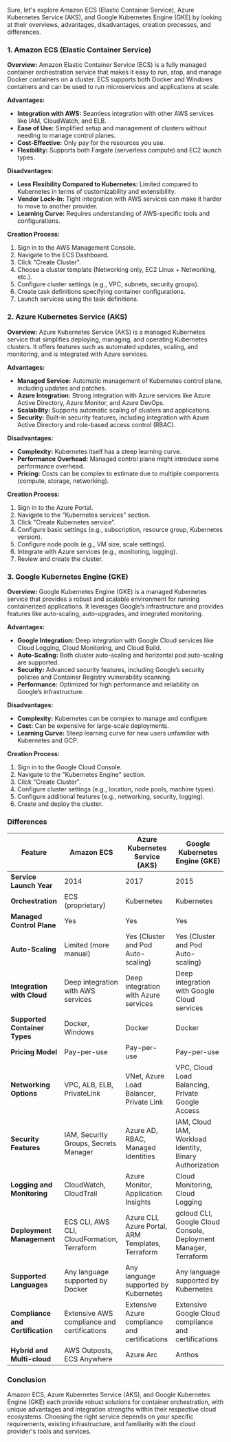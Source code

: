 Sure, let's explore Amazon ECS (Elastic Container Service), Azure Kubernetes Service (AKS), and Google Kubernetes Engine (GKE) by looking at their overviews, advantages, disadvantages, creation processes, and differences.

### 1. Amazon ECS (Elastic Container Service)

**Overview:**
Amazon Elastic Container Service (ECS) is a fully managed container orchestration service that makes it easy to run, stop, and manage Docker containers on a cluster. ECS supports both Docker and Windows containers and can be used to run microservices and applications at scale.

**Advantages:**
- **Integration with AWS:** Seamless integration with other AWS services like IAM, CloudWatch, and ELB.
- **Ease of Use:** Simplified setup and management of clusters without needing to manage control planes.
- **Cost-Effective:** Only pay for the resources you use.
- **Flexibility:** Supports both Fargate (serverless compute) and EC2 launch types.

**Disadvantages:**
- **Less Flexibility Compared to Kubernetes:** Limited compared to Kubernetes in terms of customizability and extensibility.
- **Vendor Lock-In:** Tight integration with AWS services can make it harder to move to another provider.
- **Learning Curve:** Requires understanding of AWS-specific tools and configurations.

**Creation Process:**
1. Sign in to the AWS Management Console.
2. Navigate to the ECS Dashboard.
3. Click "Create Cluster".
4. Choose a cluster template (Networking only, EC2 Linux + Networking, etc.).
5. Configure cluster settings (e.g., VPC, subnets, security groups).
6. Create task definitions specifying container configurations.
7. Launch services using the task definitions.

### 2. Azure Kubernetes Service (AKS)

**Overview:**
Azure Kubernetes Service (AKS) is a managed Kubernetes service that simplifies deploying, managing, and operating Kubernetes clusters. It offers features such as automated updates, scaling, and monitoring, and is integrated with Azure services.

**Advantages:**
- **Managed Service:** Automatic management of Kubernetes control plane, including updates and patches.
- **Azure Integration:** Strong integration with Azure services like Azure Active Directory, Azure Monitor, and Azure DevOps.
- **Scalability:** Supports automatic scaling of clusters and applications.
- **Security:** Built-in security features, including integration with Azure Active Directory and role-based access control (RBAC).

**Disadvantages:**
- **Complexity:** Kubernetes itself has a steep learning curve.
- **Performance Overhead:** Managed control plane might introduce some performance overhead.
- **Pricing:** Costs can be complex to estimate due to multiple components (compute, storage, networking).

**Creation Process:**
1. Sign in to the Azure Portal.
2. Navigate to the "Kubernetes services" section.
3. Click "Create Kubernetes service".
4. Configure basic settings (e.g., subscription, resource group, Kubernetes version).
5. Configure node pools (e.g., VM size, scale settings).
6. Integrate with Azure services (e.g., monitoring, logging).
7. Review and create the cluster.

### 3. Google Kubernetes Engine (GKE)

**Overview:**
Google Kubernetes Engine (GKE) is a managed Kubernetes service that provides a robust and scalable environment for running containerized applications. It leverages Google’s infrastructure and provides features like auto-scaling, auto-upgrades, and integrated monitoring.

**Advantages:**
- **Google Integration:** Deep integration with Google Cloud services like Cloud Logging, Cloud Monitoring, and Cloud Build.
- **Auto-Scaling:** Both cluster auto-scaling and horizontal pod auto-scaling are supported.
- **Security:** Advanced security features, including Google’s security policies and Container Registry vulnerability scanning.
- **Performance:** Optimized for high performance and reliability on Google’s infrastructure.

**Disadvantages:**
- **Complexity:** Kubernetes can be complex to manage and configure.
- **Cost:** Can be expensive for large-scale deployments.
- **Learning Curve:** Steep learning curve for new users unfamiliar with Kubernetes and GCP.

**Creation Process:**
1. Sign in to the Google Cloud Console.
2. Navigate to the "Kubernetes Engine" section.
3. Click "Create Cluster".
4. Configure cluster settings (e.g., location, node pools, machine types).
5. Configure additional features (e.g., networking, security, logging).
6. Create and deploy the cluster.

### Differences

| Feature                       | **Amazon ECS**                                 | **Azure Kubernetes Service (AKS)**                           | **Google Kubernetes Engine (GKE)**                        |
|-------------------------------|------------------------------------------------|--------------------------------------------------------------|-----------------------------------------------------------|
| **Service Launch Year**       | 2014                                           | 2017                                                         | 2015                                                      |
| **Orchestration**             | ECS (proprietary)                              | Kubernetes                                                   | Kubernetes                                                |
| **Managed Control Plane**     | Yes                                            | Yes                                                          | Yes                                                       |
| **Auto-Scaling**              | Limited (more manual)                          | Yes (Cluster and Pod Auto-scaling)                           | Yes (Cluster and Pod Auto-scaling)                        |
| **Integration with Cloud**    | Deep integration with AWS services             | Deep integration with Azure services                         | Deep integration with Google Cloud services               |
| **Supported Container Types** | Docker, Windows                                | Docker                                                       | Docker                                                    |
| **Pricing Model**             | Pay-per-use                                    | Pay-per-use                                                  | Pay-per-use                                               |
| **Networking Options**        | VPC, ALB, ELB, PrivateLink                     | VNet, Azure Load Balancer, Private Link                      | VPC, Cloud Load Balancing, Private Google Access          |
| **Security Features**         | IAM, Security Groups, Secrets Manager          | Azure AD, RBAC, Managed Identities                           | IAM, Cloud IAM, Workload Identity, Binary Authorization   |
| **Logging and Monitoring**    | CloudWatch, CloudTrail                         | Azure Monitor, Application Insights                          | Cloud Monitoring, Cloud Logging                           |
| **Deployment Management**     | ECS CLI, AWS CLI, CloudFormation, Terraform    | Azure CLI, Azure Portal, ARM Templates, Terraform            | gcloud CLI, Google Cloud Console, Deployment Manager, Terraform |
| **Supported Languages**       | Any language supported by Docker               | Any language supported by Kubernetes                         | Any language supported by Kubernetes                      |
| **Compliance and Certification** | Extensive AWS compliance and certifications   | Extensive Azure compliance and certifications                | Extensive Google Cloud compliance and certifications      |
| **Hybrid and Multi-cloud**    | AWS Outposts, ECS Anywhere                     | Azure Arc                                                    | Anthos                                                    |

### Conclusion

Amazon ECS, Azure Kubernetes Service (AKS), and Google Kubernetes Engine (GKE) each provide robust solutions for container orchestration, with unique advantages and integration strengths within their respective cloud ecosystems. Choosing the right service depends on your specific requirements, existing infrastructure, and familiarity with the cloud provider's tools and services.
